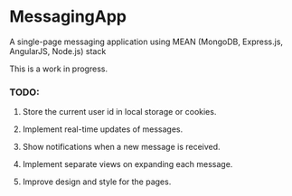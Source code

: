# MessagingApp
A single-page messaging application using MEAN (MongoDB, Express.js, AngularJS, Node.js) stack

This is a work in progress.

### TODO:

1) Store the current user id in local storage or cookies.

2) Implement real-time updates of messages.

3) Show notifications when a new message is received.

4) Implement separate views on expanding each message.

5) Improve design and style for the pages.
